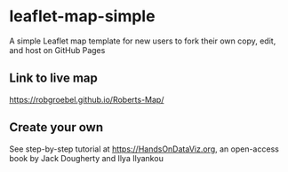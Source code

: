 # leaflet-map-simple
A simple Leaflet map template for new users to fork their own copy, edit, and host on GitHub Pages

## Link to live map 
https://robgroebel.github.io/Roberts-Map/

## Create your own
See step-by-step tutorial at https://HandsOnDataViz.org, an open-access book by Jack Dougherty and Ilya Ilyankou
